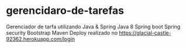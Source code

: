 # gerencidaro-de-tarefas
Gerenciador de tarfa utilizando Java & Spring
Java 8
Spring boot
Spring security
Bootstrap
Maven
Deploy realizado no 
https://glacial-castle-92362.herokuapp.com/login
